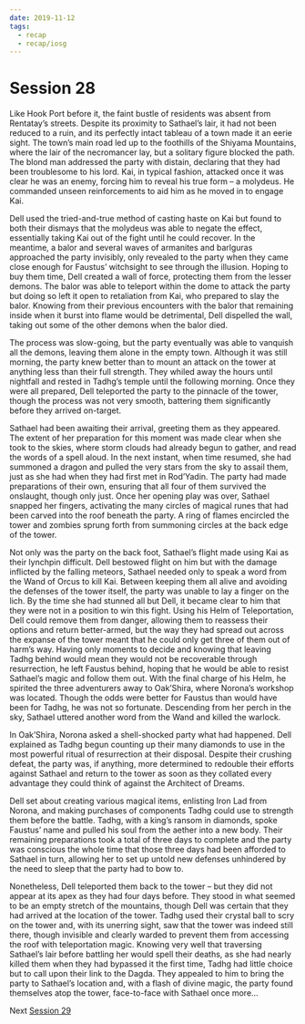 ```yaml
---
date: 2019-11-12
tags:
  - recap
  - recap/iosg
---
```

# Session 28

Like Hook Port before it, the faint bustle of residents was absent from Rentatay’s streets. Despite its proximity to Sathael’s lair, it had not been reduced to a ruin, and its perfectly intact tableau of a town made it an eerie sight. The town’s main road led up to the foothills of the Shiyama Mountains, where the lair of the necromancer lay, but a solitary figure blocked the path. The blond man addressed the party with distain, declaring that they had been troublesome to his lord. Kai, in typical fashion, attacked once it was clear he was an enemy, forcing him to reveal his true form – a molydeus. He commanded unseen reinforcements to aid him as he moved in to engage Kai.

Dell used the tried-and-true method of casting haste on Kai but found to both their dismays that the molydeus was able to negate the effect, essentially taking Kai out of the fight until he could recover. In the meantime, a balor and several waves of armanites and barlguras approached the party invisibly, only revealed to the party when they came close enough for Faustus’ witchsight to see through the illusion. Hoping to buy them time, Dell created a wall of force, protecting them from the lesser demons. The balor was able to teleport within the dome to attack the party but doing so left it open to retaliation from Kai, who prepared to slay the balor. Knowing from their previous encounters with the balor that remaining inside when it burst into flame would be detrimental, Dell dispelled the wall, taking out some of the other demons when the balor died.

The process was slow-going, but the party eventually was able to vanquish all the demons, leaving them alone in the empty town. Although it was still morning, the party knew better than to mount an attack on the tower at anything less than their full strength. They whiled away the hours until nightfall and rested in Tadhg’s temple until the following morning. Once they were all prepared, Dell teleported the party to the pinnacle of the tower, though the process was not very smooth, battering them significantly before they arrived on-target.

Sathael had been awaiting their arrival, greeting them as they appeared. The extent of her preparation for this moment was made clear when she took to the skies, where storm clouds had already begun to gather, and read the words of a spell aloud. In the next instant, when time resumed, she had summoned a dragon and pulled the very stars from the sky to assail them, just as she had when they had first met in Rod’Yadin. The party had made preparations of their own, ensuring that all four of them survived the onslaught, though only just. Once her opening play was over, Sathael snapped her fingers, activating the many circles of magical runes that had been carved into the roof beneath the party. A ring of flames encircled the tower and zombies sprung forth from summoning circles at the back edge of the tower.

Not only was the party on the back foot, Sathael’s flight made using Kai as their lynchpin difficult. Dell bestowed flight on him but with the damage inflicted by the falling meteors, Sathael needed only to speak a word from the Wand of Orcus to kill Kai. Between keeping them all alive and avoiding the defenses of the tower itself, the party was unable to lay a finger on the lich. By the time she had stunned all but Dell, it became clear to him that they were not in a position to win this fight. Using his Helm of Teleportation, Dell could remove them from danger, allowing them to reassess their options and return better-armed, but the way they had spread out across the expanse of the tower meant that he could only get three of them out of harm’s way. Having only moments to decide and knowing that leaving Tadhg behind would mean they would not be recoverable through resurrection, he left Faustus behind, hoping that he would be able to resist Sathael’s magic and follow them out. With the final charge of his Helm, he spirited the three adventurers away to Oak’Shira, where Norona’s workshop was located. Though the odds were better for Faustus than would have been for Tadhg, he was not so fortunate. Descending from her perch in the sky, Sathael uttered another word from the Wand and killed the warlock.

In Oak’Shira, Norona asked a shell-shocked party what had happened. Dell explained as Tadhg begun counting up their many diamonds to use in the most powerful ritual of resurrection at their disposal. Despite their crushing defeat, the party was, if anything, more determined to redouble their efforts against Sathael and return to the tower as soon as they collated every advantage they could think of against the Architect of Dreams.

Dell set about creating various magical items, enlisting Iron Lad from Norona, and making purchases of components Tadhg could use to strength them before the battle. Tadhg, with a king’s ransom in diamonds, spoke Faustus’ name and pulled his soul from the aether into a new body. Their remaining preparations took a total of three days to complete and the party was conscious the whole time that those three days had been afforded to Sathael in turn, allowing her to set up untold new defenses unhindered by the need to sleep that the party had to bow to.

Nonetheless, Dell teleported them back to the tower – but they did not appear at its apex as they had four days before. They stood in what seemed to be an empty stretch of the mountains, though Dell was certain that they had arrived at the location of the tower. Tadhg used their crystal ball to scry on the tower and, with its unerring sight, saw that the tower was indeed still there, though invisible and clearly warded to prevent them from accessing the roof with teleportation magic. Knowing very well that traversing Sathael’s lair before battling her would spell their deaths, as she had nearly killed them when they had bypassed it the first time, Tadhg had little choice but to call upon their link to the Dagda. They appealed to him to bring the party to Sathael’s location and, with a flash of divine magic, the party found themselves atop the tower, face-to-face with Sathael once more…

Next
[Session 29](Recaps/Isle%20of%20Sleepless%20Graves/Session%2029.md)